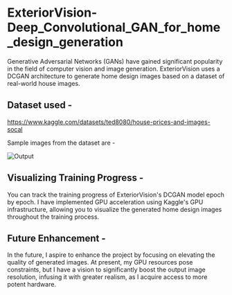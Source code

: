# ExteriorVision-Deep_Convolutional_GAN_for_home_design_generation
Generative Adversarial Networks (GANs) have gained significant popularity in the field of computer vision and image generation. ExteriorVision uses a DCGAN architecture to generate home design images based on a dataset of real-world house images.  

## Dataset used -
   https://www.kaggle.com/datasets/ted8080/house-prices-and-images-socal  
     
   Sample images from the dataset are -  
     
   ![Output](https://github.com/Yash-C1/ExteriorVision-Deep_Convolutional_GAN_for_home_design_generation/blob/main/sample_dataset_images.png)

   
## Visualizing Training Progress - 
  You can track the training progress of ExteriorVision's DCGAN model epoch by epoch. I have implemented GPU acceleration using Kaggle's GPU infrastructure, allowing you to visualize the generated home design images throughout the training process.  
    


## Future Enhancement -  

In the future, I aspire to enhance the project by focusing on elevating the quality of generated images. At present, my GPU resources pose constraints, but I have a vision to significantly boost the output image resolution, infusing it with greater realism, as I acquire access to more potent hardware.



